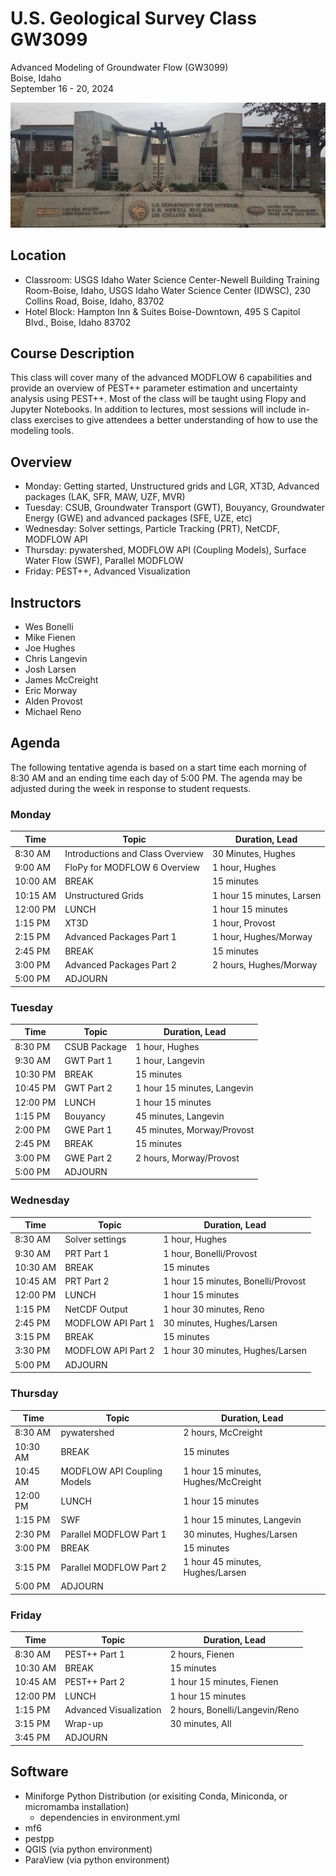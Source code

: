# U.S. Geological Survey Class GW3099
Advanced Modeling of Groundwater Flow (GW3099)\
Boise, Idaho\
September 16 - 20, 2024


![image info](./images/ClassLocation.jpg)

## Location
* Classroom: USGS Idaho Water Science Center-Newell Building Training Room-Boise, Idaho, USGS Idaho Water Science Center (IDWSC), 230 Collins Road, Boise, Idaho, 83702
* Hotel Block: Hampton Inn & Suites Boise-Downtown, 495 S Capitol Blvd., Boise, Idaho 83702

## Course Description
This class will cover many of the advanced MODFLOW 6 capabilities and provide an overview of PEST++ parameter estimation and uncertainty analysis using PEST++. Most of the class will be taught using Flopy and Jupyter Notebooks.  In addition to lectures, most sessions will include in-class exercises to give attendees a better understanding of how to use the modeling tools.

## Overview
* Monday: Getting started, Unstructured grids and LGR, XT3D, Advanced packages (LAK, SFR, MAW, UZF, MVR)
* Tuesday: CSUB, Groundwater Transport (GWT), Bouyancy, Groundwater Energy (GWE) and advanced packages (SFE, UZE, etc)
* Wednesday: Solver settings, Particle Tracking (PRT), NetCDF, MODFLOW API
* Thursday: pywatershed, MODFLOW API (Coupling Models), Surface Water Flow (SWF), Parallel MODFLOW
* Friday: PEST++, Advanced Visualization

## Instructors
* Wes Bonelli
* Mike Fienen
* Joe Hughes 
* Chris Langevin
* Josh Larsen
* James McCreight
* Eric Morway
* Alden Provost
* Michael Reno

## Agenda

The following tentative agenda is based on a start time each morning of 8:30 AM and an ending time each day of 5:00 PM.  The agenda may be adjusted during the week in response to student requests.

### Monday

|Time       |Topic                            |Duration, Lead                     |
|-----------|---------------------------------|-----------------------------------|
|8:30 AM    |Introductions and Class Overview |30 Minutes, Hughes                 |
|9:00 AM    |FloPy for MODFLOW 6 Overview     |1 hour, Hughes                     |
|10:00 AM   |BREAK                            |15 minutes                         |
|10:15 AM   |Unstructured Grids               |1 hour 15 minutes, Larsen          |
|12:00 PM   |LUNCH                            |1 hour 15 minutes                  |
|1:15 PM    |XT3D                             |1 hour, Provost                    |
|2:15 PM    |Advanced Packages Part 1				  |1 hour, Hughes/Morway              |
|2:45 PM    |BREAK				                    |15 minutes                         |
|3:00 PM    |Advanced Packages Part 2   			|2 hours, Hughes/Morway             |
|5:00 PM    |ADJOURN                          |                                   |


### Tuesday

|Time       |Topic                            |Duration, Lead                     |
|-----------|---------------------------------|-----------------------------------|
|8:30 PM    |CSUB Package                     |1 hour, Hughes                     |
|9:30 AM	  |GWT Part 1    					          |1 hour, Langevin                   |
|10:30 PM   |BREAK				                    |15 minutes                         |
|10:45 PM   |GWT Part 2                       |1 hour 15 minutes, Langevin        |
|12:00 PM   |LUNCH                            |1 hour 15 minutes                  |
|1:15 PM    |Bouyancy                         |45 minutes, Langevin               |
|2:00 PM    |GWE Part 1                       |45 minutes, Morway/Provost         |
|2:45 PM    |BREAK                            |15 minutes                         |
|3:00 PM    |GWE Part 2                       |2 hours, Morway/Provost            |
|5:00 PM    |ADJOURN                          |                                   |

### Wednesday

|Time       |Topic                            |Duration, Lead                     |
|-----------|---------------------------------|-----------------------------------|
|8:30 AM	  |Solver settings                  |1 hour, Hughes                     |
|9:30 AM 	  |PRT Part 1          			        |1 hour, Bonelli/Provost            |
|10:30 AM	  |BREAK				                    |15 minutes                         |
|10:45 AM	  |PRT Part 2                       |1 hour 15 minutes, Bonelli/Provost |
|12:00 PM	  |LUNCH				                    |1 hour 15 minutes                  |
|1:15 PM	  |NetCDF Output  				          |1 hour 30 minutes, Reno            |
|2:45 PM	  |MODFLOW API Part 1					      |30 minutes, Hughes/Larsen          |
|3:15 PM    |BREAK				                    |15 minutes                         |
|3:30 PM  	|MODFLOW API Part 2               |1 hour 30 minutes, Hughes/Larsen   |
|5:00 PM	  |ADJOURN                          |                                   |

### Thursday

|Time       |Topic                            |Duration, Lead                     |
|-----------|---------------------------------|-----------------------------------|
|8:30 AM	  |pywatershed                      |2 hours, McCreight                 |
|10:30 AM	  |BREAK			      	              |15 minutes                         |
|10:45 AM	  |MODFLOW API Coupling Models      |1 hour 15 minutes, Hughes/McCreight|
|12:00 PM	  |LUNCH                            |1 hour 15 minutes                  |
|1:15 PM	  |SWF                              |1 hour 15 minutes, Langevin        |
|2:30 PM	  |Parallel MODFLOW Part 1          |30 minutes, Hughes/Larsen          |
|3:00 PM    |BREAK                            |15 minutes                         |
|3:15 PM	  |Parallel MODFLOW Part 2          |1 hour 45 minutes, Hughes/Larsen   |
|5:00 PM	  |ADJOURN                          |                                   |

### Friday

|Time       |Topic                            |Duration, Lead                     |
|-----------|---------------------------------|-----------------------------------|
|8:30  AM	  |PEST++ Part 1                    |2 hours, Fienen                    |
|10:30 AM	  |BREAK		                        |15 minutes                         |
|10:45 AM	  |PEST++ Part 2      		          |1 hour 15 minutes, Fienen          |
|12:00 PM	  |LUNCH				                    |1 hour 15 minutes                  |
|1:15  PM	  |Advanced Visualization           |2 hours, Bonelli/Langevin/Reno     |
|3:15  PM  	|Wrap-up                          |30 minutes, All                    |
|3:45  PM	  |ADJOURN                          |                                   |

## Software

* Miniforge Python Distribution (or exisiting Conda, Miniconda, or micromamba installation)
    * dependencies in environment.yml
* mf6
* pestpp
* QGIS (via python environment)
* ParaView (via python environment)
